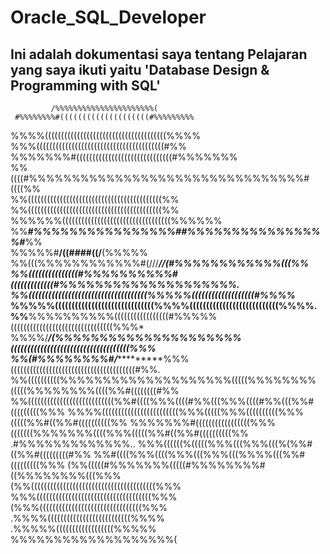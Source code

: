 # Oracle_SQL_Developer
## Ini adalah dokumentasi saya tentang Pelajaran yang saya ikuti yaitu 'Database Design &amp; Programming with SQL'

                                                                                
             /%%%%%%%%%%%%%%%%%%%%%%(                                           
     #%%%%%%%%#((((((((((((((((((((#%%%%%%%%%                                   
  %%%%((((((((((((((((((((((((((((((((((((((%%%%                                
  %%%((((((((((((((((((((((((((((((((((((((((#%%                                
  %%%%%%%#((((((((((((((((((((((((((((((#%%%%%%%                                
  %%((((#%%%%%%%%%%%%%%%%%%%%%%%%%%%%%%%%#((((%%                                
  %%((((((((((((((((((((((((((((((((((((((((((%%                                
  %%((((((((((((((((((((((((((((((((((((((((((%%                                
  %%%%%%((((((((((((((((((((((((((((((((((%%%%%%                                
  %%***#%%%%%%%%%%%%%%%%##%%%%%%%%%%%%%%%%#***%%                                
  %%%%%#************/((####((/************(%%%%%                                
  %%(((%%%%%%%%%%%%#(///***//(#%%%%%%%%%%%%(((%%                                
  %%(((((((((((((((#%%%%%%%%%%#(((((((((((((#%%%%%%%%%%%%%%%%%%%%.              
  %%((((((((((((((((((((((((((((((((((((%%%%%(((((((((((((((((((#%%%%*          
  %%%%%((((((((((((((((((((((((((((((%%%%(((((((((((((((((((((((((((%%%%.       
  %%**%%%%%%%%%%(((((((((((((((((#%%%%%((((((((((((((((((((((((((((((((%%%*     
  %%%%/*******/(%%%%%%%%%%%%%%%%%%%%%((((((((((((((((((((((((((((((((((((%%%    
  %%(#%%%%%%%%#/****************%%%(((((((((((((((((((((((((((((((((((((((#%%.  
  %%((((((((((%%%%%%%%%%%%%%%%%%%%(((((%%%%%%%%(((((%%%%%%%%((((%%#((((((((#%%  
  %%(((((((((((((((((((((((((((%%#((((%%%((((#%%(((%%%((((#%%(((%%#(((((((((%%% 
  %%%%((((((((((((((((((((((((%%%(((((%%%((((((((((%%%(((((%%#((%%#((((((((((%% 
     %%%%%%%#(((((((((((((((((%%%(((((((%%%%%%%((((%%%(((((%%#((%%#((((((((((%% 
           .#%%%%%%%%%%%%%..  %%%((((((%(((((%%%(((%%%(((%(%%#((%%#(((((((((#%% 
                               %%#((((%%%((((%%%(((%%%(((%%%%(((%%#(((((((((%%% 
                               (%%(((((#%%%%%%%(((((#%%%%%%%%#((%%%%%%%%(((%%%  
                                (%%(((((((((((((((((((((((((((((((((((((((%%%   
                                  %%%((((((((((((((((((((((((((((((((((((%%%    
                                   (%%%((((((((((((((((((((((((((((((((%%%      
                                     .%%%%((((((((((((((((((((((((((%%%%        
                                        .%%%%%((((((((((((((((((%%%%%           
                                             %%%%%%%%%%%%%%%%%%%(               
                                                                                